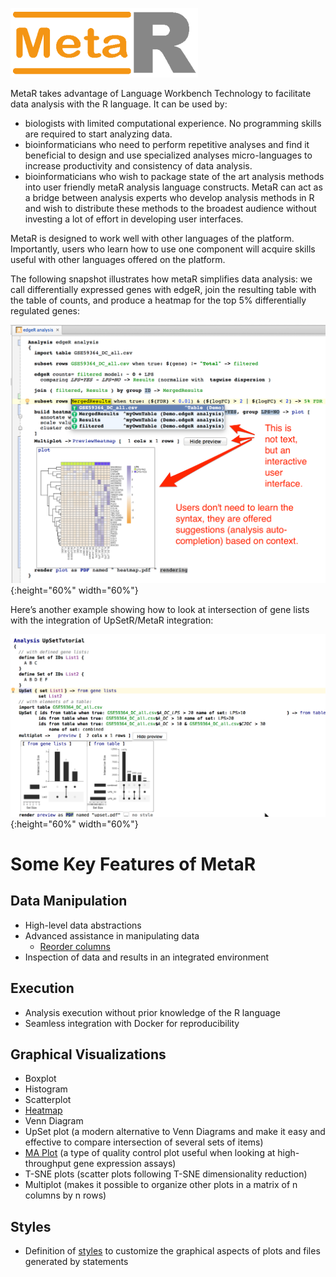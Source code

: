 ![MetaR logo](images/MetaR-logo-4-SMALL-300x111.png)

MetaR takes advantage of Language Workbench Technology to facilitate data analysis with the R language. It can be used by:

* biologists with limited computational experience. No programming skills are required to start analyzing data.
* bioinformaticians who need to perform repetitive analyses and find it beneficial to design and use specialized analyses micro-languages to increase productivity and consistency of data analysis.
* bioinformaticians who wish to package state of the art analysis methods into user friendly metaR analysis language constructs. MetaR can act as a bridge between analysis experts who develop analysis methods in R and wish to distribute these methods to the broadest audience without investing a lot of effort in developing user interfaces.

MetaR is designed to work well with other languages of the platform. Importantly, users who learn how to use one component will acquire skills useful with other languages offered on the platform.

The following snapshot illustrates how metaR simplifies data analysis: we call differentially expressed genes with edgeR, join the resulting table with the table of counts, and produce a heatmap for the top 5% differentially regulated genes:
 
![MetaR snapshot](images/MetaR_Home_Snapshot.png){:height="60%" width="60%"}

Here’s another example showing how to look at intersection of gene lists with the integration of UpSetR/MetaR integration:

![MetaR snapshot2](images/UpSet_in_MetaR_Snapshot.png){:height="60%" width="60%"}


# Some Key Features of MetaR

## Data Manipulation
* High-level data abstractions
* Advanced assistance in manipulating data
    * [Reorder columns](https://github.com/manuelesimi/MetaR-demos/tree/master/solutions/DataManipulation)
* Inspection of data and results in an integrated environment

## Execution
* Analysis execution without prior knowledge of the R language
* Seamless integration with Docker for reproducibility

## Graphical Visualizations
* Boxplot
* Histogram 
* Scatterplot
* [Heatmap](https://github.com/manuelesimi/MetaR-demos/tree/master/solutions/DifferentialExpressions) 
* Venn Diagram
* UpSet plot (a modern alternative to Venn Diagrams and make it easy and effective to compare intersection of several sets of items)
* [MA Plot](https://github.com/manuelesimi/MetaR-demos/tree/master/solutions/QC) (a type of quality control plot useful when looking at high-throughput gene expression assays)
* T-SNE plots (scatter plots following T-SNE dimensionality reduction)
* Multiplot (makes it possible to organize other plots in a matrix of n columns by n rows)

## Styles
* Definition of [styles](https://github.com/manuelesimi/MetaR-demos/tree/master/solutions/Styles) to customize the graphical aspects of plots and files generated by statements

